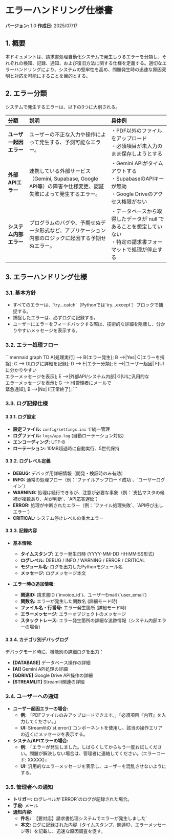 # エラーハンドリング仕様書

**バージョン:** 1.0
**作成日:** 2025/07/17

## 1. 概要
本ドキュメントは、請求書処理自動化システムで発生しうるエラーを分類し、それぞれの検知、記録、通知、および復旧方法に関する仕様を定義する。適切なエラーハンドリングにより、システムの堅牢性を高め、問題発生時の迅速な原因究明と対応を可能にすることを目的とする。

## 2. エラー分類
システムで発生するエラーは、以下の3つに大別される。

| 分類 | 説明 | 具体例 |
| :--- | :--- | :--- |
| **ユーザー起因エラー** | ユーザーの不正な入力や操作によって発生する、予測可能なエラー。 | ・PDF以外のファイルをアップロード<br>・必須項目が未入力のまま保存しようとする |
| **外部APIエラー** | 連携している外部サービス（Gemini, Supabase, Google API等）の障害や仕様変更、認証失敗によって発生するエラー。 | ・Gemini APIがタイムアウトする<br>・SupabaseのAPIキーが無効<br>・Google Driveのアクセス権限がない |
| **システム内部エラー** | プログラムのバグや、予期せぬデータ形式など、アプリケーション内部のロジックに起因する予期せぬエラー。 | ・データベースから取得したデータが\`null\`であることを想定していない<br>・特定の請求書フォーマットで処理が停止する |

## 3. エラーハンドリング仕様

### 3.1. 基本方針
* すべてのエラーは、\`try...catch\`（Pythonでは\`try...except\`）ブロックで捕捉する。
* 捕捉したエラーは、必ずログに記録する。
* ユーザーにエラーをフィードバックする際は、技術的な詳細を隠蔽し、分かりやすいメッセージを表示する。

### 3.2. エラー処理フロー

\`\`\`mermaid
graph TD
    A[処理実行] --> B{エラー発生};
    B -->|Yes| C[エラーを捕捉];
    C --> D[ログに詳細を記録];
    D --> E{エラー分類};
    E -->|ユーザー起因| F[UIに分かりやすい<br>エラーメッセージを表示];
    E -->|外部API/システム内部| G[UIに汎用的な<br>エラーメッセージを表示];
    G --> H[管理者にメールで<br>緊急通知];
    B -->|No| I[正常終了];
\`\`\`

### 3.3. ログ記録仕様

#### 3.3.1. ログ設定
* **設定ファイル:** `config/settings.ini` で統一管理
* **ログファイル:** `logs/app.log` (自動ローテーション対応)
* **エンコーディング:** UTF-8
* **ローテーション:** 10MB超過時に自動実行、5世代保持

#### 3.3.2. ログレベル定義
* **DEBUG:** デバッグ用詳細情報（開発・検証時のみ有効）
* **INFO:** 通常の処理フロー（例：\`ファイルアップロード成功\`、\`ユーザーログイン\`）
* **WARNING:** 処理は続行できるが、注意が必要な事象（例：\`支払マスタの候補が複数あり、AIが判断\`、\`API応答遅延\`）
* **ERROR:** 処理が中断されたエラー（例：\`ファイル処理失敗\`、\`API呼び出しエラー\`）
* **CRITICAL:** システム停止レベルの重大エラー

#### 3.3.3. 記録内容
* **基本情報:**
  - **タイムスタンプ:** エラー発生日時 (YYYY-MM-DD HH:MM:SS形式)
  - **ログレベル:** DEBUG / INFO / WARNING / ERROR / CRITICAL
  - **モジュール名:** ログを出力したPythonモジュール名
  - **メッセージ:** ログメッセージ本文

* **エラー時の追加情報:**
  - **関連ID:** 請求書ID (\`invoice_id\`)、ユーザーEmail (\`user_email\`)
  - **関数名:** エラーが発生した関数名 (詳細モード時)
  - **ファイル名・行番号:** エラー発生箇所 (詳細モード時)
  - **エラーメッセージ:** エラーオブジェクトのメッセージ
  - **スタックトレース:** エラー発生箇所の詳細な追跡情報（システム内部エラーの場合）

#### 3.3.4. カテゴリ別デバッグログ
デバッグモード時に、機能別の詳細ログを出力：
* **[DATABASE]** データベース操作の詳細
* **[AI]** Gemini API処理の詳細
* **[GDRIVE]** Google Drive API操作の詳細
* **[STREAMLIT]** Streamlit関連の詳細

### 3.4. ユーザーへの通知
* **ユーザー起因エラーの場合:**
    * **例:** 「PDFファイルのみアップロードできます。」「必須項目『内容』を入力してください。」
    * **UI:** Streamlitの\`st.error()\`コンポーネントを使用し、該当の操作エリアの近くにメッセージを表示する。
* **システム/APIエラーの場合:**
    * **例:** 「エラーが発生しました。しばらくしてからもう一度お試しください。問題が解決しない場合は、管理者に連絡してください。(エラーコード: XXXXX)」
    * **UI:** 汎用的なエラーメッセージを表示し、ユーザーを混乱させないようにする。

### 3.5. 管理者への通知
* **トリガー:** ログレベルが\`ERROR\`のログが記録された場合。
* **手段:** メール
* **通知内容:**
    * **件名:** \`【要対応】請求書処理システムでエラーが発生しました\`
    * **本文:** ログに記録された内容（タイムスタンプ、関連ID、エラーメッセージ等）を記載し、迅速な原因調査を促す。